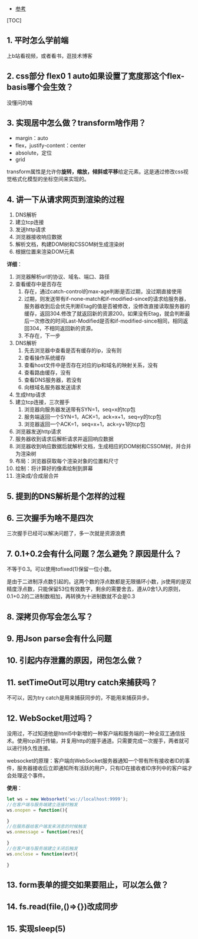 - [参考](nowcoder.com/discuss/930455?type=all&order=recall&pos=&page=1&ncTraceId=&channel=-1&source_id=search_all_nctrack&gio_id=F58E32E777B2B9481B7A73EBD685F33F-1649934688693)

[TOC]

## 1. 平时怎么学前端

上b站看视频，或者看书，逛技术博客

## 2. css部分 flex0 1 auto如果设置了宽度那这个flex-basis哪个会生效？

没懂问的啥

## 3. 实现居中怎么做？transform啥作用？

- margin：auto
- flex，justify-content：center
- absolute，定位
- grid

transform属性是允许你**旋转，缩放，倾斜或平移**给定元素。这是通过修改css视觉格式化模型的坐标空间来实现的。

## 4. 讲一下从请求网页到渲染的过程

1. DNS解析
2. 建立tcp连接
3. 发送http请求
4. 浏览器接收响应数据
5. 解析文档，构建DOM树和CSSOM树生成渲染树
6. 根据位置来渲染DOM元素

**详细**：

1. 浏览器解析url的协议、域名、端口、路径
2. 查看缓存中是否存在
   1. 存在，通过catch-control的max-age判断是否过期，没过期直接使用
   2. 过期，则发送带有if-none-match和if-modified-since的请求给服务器，服务器收到后会优先判断Etag的值是否被修改，没修改直接读取服务器的缓存，返回304.修改了就返回新的资源200。如果没有Etag，就会判断最后一次修改的时间Last-Modified是否和if-modified-since相同，相同返回304，不相同返回新的资源。
   3. 不存在，下一步
3. DNS解析
   1. 先去浏览器中查看是否有缓存的ip，没有则
   2. 查看操作系统缓存
   3. 查看host文件中是否存在对应的ip和域名的映射关系，没有
   4. 查看路由缓存，没有
   5. 查看DNS服务器，若没有
   6. 向根域名服务器发送请求
4. 生成http请求
5. 建立tcp连接，三次握手
   1. 浏览器向服务器发送带有SYN=1，seq=x的tcp包
   2. 服务端返回一个SYN=1，ACK=1，ack=x+1，seq=y的tcp包
   3. 浏览器返回一个ACK=1，seq=x+1，ack=y+1的tcp包
6. 浏览器发送http请求
7. 服务器收到请求后解析请求并返回响应数据
8. 浏览器收到响应数据后就解析文档，生成相应的DOM树和CSSOM树，并合并为渲染树
9. 布局：浏览器获取每个渲染对象的位置和尺寸
10. 绘制：将计算好的像素绘制到屏幕
11. 渲染成/合成层合并

## 5. 提到的DNS解析是个怎样的过程



## 6. 三次握手为啥不是四次

三次握手已经可以解决问题了，多一次就是资源浪费

## 7. 0.1+0.2会有什么问题？怎么避免？原因是什么？

不等于0.3。可以使用tofixed(1)保留一位小数。

是由于二进制浮点数引起的。这两个数的浮点数都是无限循环小数，js使用的是双精度浮点数，只能保留53位有效数字，剩余的需要舍去，遵从0舍1入的原则，0.1+0.2的二进制数相加，再转换为十进制数就不会是0.3

## 8. 深拷贝你写会怎么写？

## 9. 用Json parse会有什么问题

## 10. 引起内存泄露的原因，闭包怎么做？

## 11. setTimeOut可以用try catch来捕获吗？

不可以，因为try catch是用来捕获同步的，不能用来捕获异步。

## 12. WebSocket用过吗？

没用过，不过知道他是html5中新增的一种客户端和服务端的一种全双工通信技术。使用tcp进行传输，并复用http的握手通道。只需要完成一次握手，两者就可以进行持久性连接。

websocket的原理：客户端向WebSocket服务器通知一个带有所有接收者ID的事件，服务器接收后立即通知所有活跃的用户，只有ID在接收者ID序列中的客户端才会处理这个事件。

**使用**：

```javascript
let ws = new Websorket('ws://localhost:9999');
//在客户端与服务端建立连接时触发
ws.onopen = function(){
    
}
//在服务器给客户端发来消息的时候触发
ws.onmessage = function(res){
    
}
//在客户端与服务端建立关闭后触发
ws.onclose = function(evt){
    
}
```

## 13. form表单的提交如果要阻止，可以怎么做？

## 14. fs.read(file,()=>{})改成同步

## 15. 实现sleep(5)



